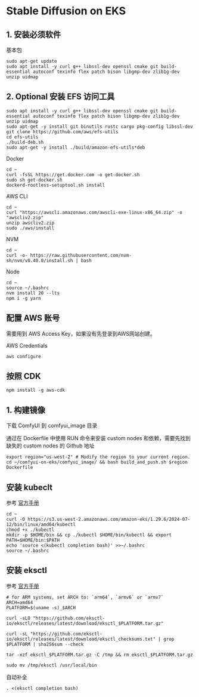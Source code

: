 # Stable Diffusion on EKS

## 1. 安装必须软件

基本包

```shell
sudo apt-get update
sudo apt install -y curl g++ libssl-dev openssl cmake git build-essential autoconf texinfo flex patch bison libgmp-dev zlib1g-dev unzip uidmap
```

## 2. Optional 安装 EFS 访问工具

```shell
sudo apt install -y curl g++ libssl-dev openssl cmake git build-essential autoconf texinfo flex patch bison libgmp-dev zlib1g-dev unzip uidmap
sudo apt-get -y install git binutils rustc cargo pkg-config libssl-dev
git clone https://github.com/aws/efs-utils
cd efs-utils
./build-deb.sh
sudo apt-get -y install ./build/amazon-efs-utils*deb
```

Docker

```shell
cd ~
curl -fsSL https://get.docker.com -o get-docker.sh
sudo sh get-docker.sh
dockerd-rootless-setuptool.sh install
 ```

AWS CLI

```shell
cd ~
curl "https://awscli.amazonaws.com/awscli-exe-linux-x86_64.zip" -o "awscliv2.zip"
unzip awscliv2.zip
sudo ./aws/install
```

NVM

```shell
cd ~
curl -o- https://raw.githubusercontent.com/nvm-sh/nvm/v0.40.0/install.sh | bash
```

Node

```shell
cd ~
source ~/.bashrc
nvm install 20 --lts
npm i -g yarn
```

## 配置 AWS 账号

需要用到 AWS Access Key，如果没有先登录到AWS网站创建。

AWS Credentials

```shell
aws configure
```

## 按照 CDK

```shell
npm install -g aws-cdk
```

## 1. 构建镜像

下载 ComfyUI 到 comfyui_image 目录

通过在 Dockerfile 中使用 RUN 命令来安装 custom nodes 和依赖，需要先找到缺失的 custom nodes 的 Github 地址

```shell
export region="us-west-2" # Modify the region to your current region.
cd ~/comfyui-on-eks/comfyui_image/ && bash build_and_push.sh $region Dockerfile
```

## 安装 kubeclt

参考 [官方手册](https://docs.aws.amazon.com/eks/latest/userguide/install-kubectl.html#kubectl-install-update)

```shell
cd ~
curl -O https://s3.us-west-2.amazonaws.com/amazon-eks/1.29.6/2024-07-12/bin/linux/amd64/kubectl
chmod +x ./kubectl
mkdir -p $HOME/bin && cp ./kubectl $HOME/bin/kubectl && export PATH=$HOME/bin:$PATH
echo 'source <(kubectl completion bash)' >>~/.bashrc
source ~/.bashrc
```

## 安装 eksctl

参考 [官方手册](https://eksctl.io/installation/)

```shell
# for ARM systems, set ARCH to: `arm64`, `armv6` or `armv7`
ARCH=amd64
PLATFORM=$(uname -s)_$ARCH

curl -sLO "https://github.com/eksctl-io/eksctl/releases/latest/download/eksctl_$PLATFORM.tar.gz"

curl -sL "https://github.com/eksctl-io/eksctl/releases/latest/download/eksctl_checksums.txt" | grep $PLATFORM | sha256sum --check

tar -xzf eksctl_$PLATFORM.tar.gz -C /tmp && rm eksctl_$PLATFORM.tar.gz

sudo mv /tmp/eksctl /usr/local/bin
```

自动补全

```shell
. <(eksctl completion bash)
```